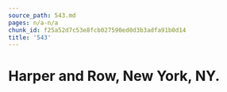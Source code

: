 ```yaml
---
source_path: 543.md
pages: n/a-n/a
chunk_id: f25a52d7c53e8fcb027590ed0d3b3adfa91b0d14
title: '543'
---
```

# Harper and Row, New York, NY.

